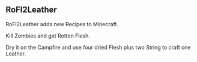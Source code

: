 ## RoFl2Leather

RoFl2Leather adds new Recipes to Minecraft.

Kill Zombies and get Rotten Flesh. 

Dry it on the Campfire and use four dried Flesh plus two String to craft one Leather.
